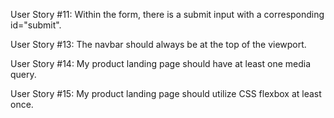 <!-- User Story #1: My product landing page should have a header element with a corresponding id="header".

User Story #2: I can see an image within the header element with a corresponding id="header-img". A company logo would make a good image here.

User Story #3: Within the #header element I can see a nav element with a corresponding id="nav-bar".

User Story #4: I can see at least three clickable elements inside the nav element, each with the class nav-link. -->
<!--
User Story #5: When I click a .nav-link button in the nav element, I am taken to the corresponding section of the landing page. -->

<!-- User Story #6: I can watch an embedded product video with id="video". -->

<!-- User Story #7: My landing page has a form element with a corresponding id="form". -->

<!-- User Story #8: Within the form, there is an input field with id="email" where I can enter an email address. -->

<!-- User Story #9: The #email input field should have placeholder text to let the user know what the field is for. -->

<!-- User Story #10: The #email input field uses HTML5 validation to confirm that the entered text is an email address. -->

User Story #11: Within the form, there is a submit input with a corresponding id="submit".

<!-- User Story #12: When I click the #submit element, the email is submitted to a static page (use this mock URL: https://www.freecodecamp.com/email-submit). -->

User Story #13: The navbar should always be at the top of the viewport.

User Story #14: My product landing page should have at least one media query.

User Story #15: My product landing page should utilize CSS flexbox at least once.
